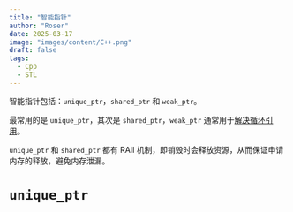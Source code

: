 ```yaml
---
title: "智能指针"
author: "Roser"
date: 2025-03-17
image: "images/content/C++.png"
draft: false
tags:
  - Cpp
  - STL
---
```

智能指针包括：`unique_ptr`，`shared_ptr` 和 `weak_ptr`。


最常用的是 `unique_ptr`，其次是 `shared_ptr`，`weak_ptr` 通常用于[解决循环引用](shared_ptr%20循环引用解决方案.md)。

`unique_ptr` 和 `shared_ptr` 都有 RAII 机制，即销毁时会释放资源，从而保证申请内存的释放，避免内存泄漏。
# `unique_ptr`

